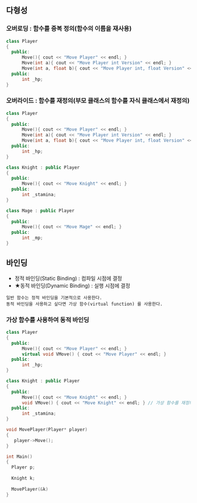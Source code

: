 ## 다형성
### 오버로딩 : 함수를 중복 정의(함수의 이름을 재사용)
```C++
class Player
{
  public:
      Move(){ cout << "Move Player" << endl; }
      Move(int a){ cout << "Move Player int Version" << endl; }
      Move(int a, float b){ cout << "Move Player int, float Version" << endl; }
  public:
      int _hp;
}
```

### 오버라이드 : 함수를 재정의(부모 클래스의 함수를 자식 클래스에서 재정의)
```C++
class Player
{
  public:
      Move(){ cout << "Move Player" << endl; }
      Move(int a){ cout << "Move Player int Version" << endl; }
      Move(int a, float b){ cout << "Move Player int, float Version" << endl; }
  public:
      int _hp;
}

class Knight : public Player
{
  public:
      Move(){ cout << "Move Knight" << endl; }
  public:
      int _stamina;
}

class Mage : public Player
{
  public:
      Move(){ cout << "Move Mage" << endl; }
  public:
      int _mp;
}
```
## 바인딩
- 정적 바인딩(Static Binding) : 컴파일 시점에 결정
- ★동적 바인딩(Dynamic Binding) : 실행 시점에 결정
```Text
일반 함수는 정적 바인딩을 기본적으로 사용한다.
동적 바인딩을 사용하고 싶다면 가상 함수(virtual function) 를 사용한다.
```

### 가상 함수를 사용하여 동적 바인딩
```C++
class Player
{
  public:
      Move(){ cout << "Move Player" << endl; }
      virtual void VMove() { cout << "Move Player" << endl; }
  public:
      int _hp;
}

class Knight : public Player
{
  public:
      Move(){ cout << "Move Knight" << endl; }
      void VMove() { cout << "Move Knight" << endl; } // 가상 함수를 재정의 하게되면 virtual 을 붙이지 않아도 붙인것과 똑같이 동작하게된다.
  public:
      int _stamina;
}

void MovePlayer(Player* player)
{
   player->Move();
}

int Main()
{
  Player p;
  
  Knight k;
  
  MovePlayer(&k)
}
```
